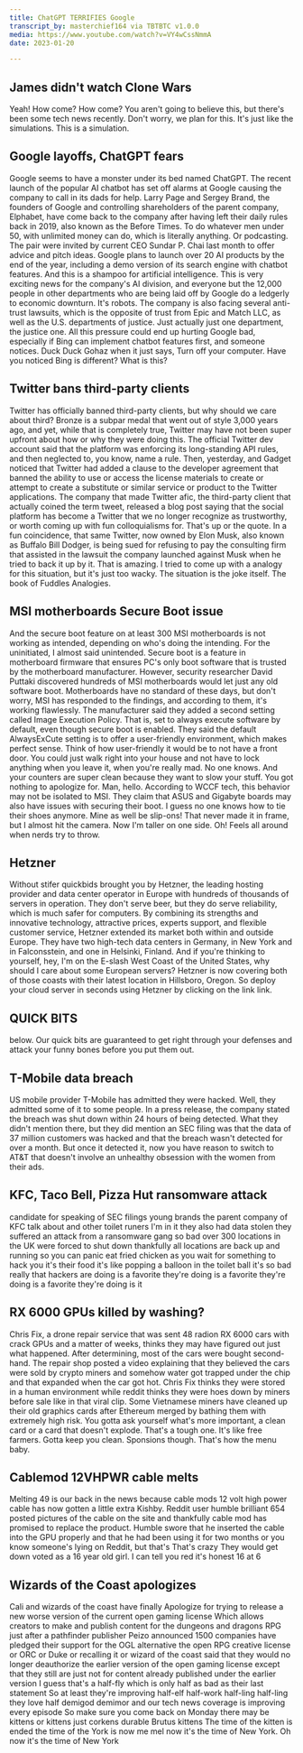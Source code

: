 ```yaml
---
title: ChatGPT TERRIFIES Google
transcript_by: masterchief164 via TBTBTC v1.0.0
media: https://www.youtube.com/watch?v=VY4wCssNmmA
date: 2023-01-20

---
```


## James didn't watch Clone Wars

 Yeah! How come? How come? You aren't going to believe this, but there's been some tech news recently. Don't worry, we plan for this. It's just like the simulations. This is a simulation.

## Google layoffs, ChatGPT fears

 Google seems to have a monster under its bed named ChatGPT. The recent launch of the popular AI chatbot has set off alarms at Google causing the company to call in its dads for help. Larry Page and Sergey Brand, the founders of Google and controlling shareholders of the parent company, Elphabet, have come back to the company after having left their daily rules back in 2019, also known as the Before Times. To do whatever men under 50, with unlimited money can do, which is literally anything. Or podcasting. The pair were invited by current CEO Sundar P. Chai last month to offer advice and pitch ideas. Google plans to launch over 20 AI products by the end of the year, including a demo version of its search engine with chatbot features. And this is a shampoo for artificial intelligence. This is very exciting news for the company's AI division, and everyone but the 12,000 people in other departments who are being laid off by Google do a ledgerly to economic downturn. It's robots. The company is also facing several anti-trust lawsuits, which is the opposite of trust from Epic and Match LLC, as well as the U.S. departments of justice. Just actually just one department, the justice one. All this pressure could end up hurting Google bad, especially if Bing can implement chatbot features first, and someone notices. Duck Duck Gohaz when it just says, Turn off your computer. Have you noticed Bing is different? What is this?

## Twitter bans third-party clients

 Twitter has officially banned third-party clients, but why should we care about third? Bronze is a subpar medal that went out of style 3,000 years ago, and yet, while that is completely true, Twitter may have not been super upfront about how or why they were doing this. The official Twitter dev account said that the platform was enforcing its long-standing API rules, and then neglected to, you know, name a rule. Then, yesterday, and Gadget noticed that Twitter had added a clause to the developer agreement that banned the ability to use or access the license materials to create or attempt to create a substitute or similar service or product to the Twitter applications. The company that made Twitter afic, the third-party client that actually coined the term tweet, released a blog post saying that the social platform has become a Twitter that we no longer recognize as trustworthy, or worth coming up with fun colloquialisms for. That's up or the quote. In a fun coincidence, that same Twitter, now owned by Elon Musk, also known as Buffalo Bill Dodger, is being sued for refusing to pay the consulting firm that assisted in the lawsuit the company launched against Musk when he tried to back it up by it. That is amazing. I tried to come up with a analogy for this situation, but it's just too wacky. The situation is the joke itself. The book of Fuddles Analogies.

## MSI motherboards Secure Boot issue

 And the secure boot feature on at least 300 MSI motherboards is not working as intended, depending on who's doing the intending. For the uninitiated, I almost said unintended. Secure boot is a feature in motherboard firmware that ensures PC's only boot software that is trusted by the motherboard manufacturer. However, security researcher David Puttaki discovered hundreds of MSI motherboards would let just any old software boot. Motherboards have no standard of these days, but don't worry, MSI has responded to the findings, and according to them, it's working flawlessly. The manufacturer said they added a second setting called Image Execution Policy. That is, set to always execute software by default, even though secure boot is enabled. They said the default AlwaysExCute setting is to offer a user-friendly environment, which makes perfect sense. Think of how user-friendly it would be to not have a front door. You could just walk right into your house and not have to lock anything when you leave it, when you're really mad. No one knows. And your counters are super clean because they want to slow your stuff. You got nothing to apologize for. Man, hello. According to WCCF tech, this behavior may not be isolated to MSI. They claim that ASUS and Gigabyte boards may also have issues with securing their boot. I guess no one knows how to tie their shoes anymore. Mine as well be slip-ons! That never made it in frame, but I almost hit the camera. Now I'm taller on one side. Oh! Feels all around when nerds try to throw.

## Hetzner

 Without stifer quickbids brought you by Hetzner, the leading hosting provider and data center operator in Europe with hundreds of thousands of servers in operation. They don't serve beer, but they do serve reliability, which is much safer for computers. By combining its strengths and innovative technology, attractive prices, experts support, and flexible customer service, Hetzner extended its market both within and outside Europe. They have two high-tech data centers in Germany, in New York and in Falconsstein, and one in Helsinki, Finland. And if you're thinking to yourself, hey, I'm on the E-slash West Coast of the United States, why should I care about some European servers? Hetzner is now covering both of those coasts with their latest location in Hillsboro, Oregon. So deploy your cloud server in seconds using Hetzner by clicking on the link link.

## QUICK BITS

 below. Our quick bits are guaranteed to get right through your defenses and attack your funny bones before you put them out.

## T-Mobile data breach

 US mobile provider T-Mobile has admitted they were hacked. Well, they admitted some of it to some people. In a press release, the company stated the breach was shut down within 24 hours of being detected. What they didn't mention there, but they did mention an SEC filing was that the data of 37 million customers was hacked and that the breach wasn't detected for over a month. But once it detected it, now you have reason to switch to AT&T that doesn't involve an unhealthy obsession with the women from their ads.

## KFC, Taco Bell, Pizza Hut ransomware attack

 candidate for speaking of SEC filings young brands the parent company of KFC talk about and other toilet runers I'm in it they also had data stolen they suffered an attack from a ransomware gang so bad over 300 locations in the UK were forced to shut down thankfully all locations are back up and running so you can panic eat fried chicken as you wait for something to hack you it's their food it's like popping a balloon in the toilet ball it's so bad really that hackers are doing is a favorite they're doing is a favorite they're doing is a favorite they're doing is it

## RX 6000 GPUs killed by washing?

 Chris Fix, a drone repair service that was sent 48 radion RX 6000 cars with crack GPUs and a matter of weeks, thinks they may have figured out just what happened. After determining, most of the cars were bought second-hand. The repair shop posted a video explaining that they believed the cars were sold by crypto miners and somehow water got trapped under the chip and that expanded when the car got hot. Chris Fix thinks they were stored in a human environment while reddit thinks they were hoes down by miners before sale like in that viral clip. Some Vietnamese miners have cleaned up their old graphics cards after Ethereum merged by bathing them with extremely high risk. You gotta ask yourself what's more important, a clean card or a card that doesn't explode. That's a tough one. It's like free farmers. Gotta keep you clean. Sponsions though. That's how the menu baby.

## Cablemod 12VHPWR cable melts

 Melting 49 is our back in the news because cable mods 12 volt high power cable has now gotten a little extra Kishby. Reddit user humble brilliant 654 posted pictures of the cable on the site and thankfully cable mod has promised to replace the product. Humble swore that he inserted the cable into the GPU properly and that he had been using it for two months or you know someone's lying on Reddit, but that's That's crazy They would get down voted as a 16 year old girl. I can tell you red it's honest 16 at 6

## Wizards of the Coast apologizes

 Cali and wizards of the coast have finally Apologize for trying to release a new worse version of the current open gaming license Which allows creators to make and publish content for the dungeons and dragons RPG just after a pathfinder publisher Peizo announced 1500 companies have pledged their support for the OGL alternative the open RPG creative license or ORC or Duke or recalling it or wizard of the coast said that they would no longer deauthorize the earlier version of the open gaming license except that they still are just not for content already published under the earlier version I guess that's a half-fly which is only half as bad as their last statement So at least they're improving half-elf half-work half-ling half-ling they love half demigod demimor and our tech news coverage is improving every episode So make sure you come back on Monday there may be kittens or kittens just corkens durable Brutus kittens The time of the kitten is ended the time of the York is now me mel now it's the time of New York. Oh now it's the time of New York


